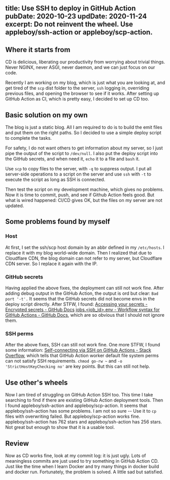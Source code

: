 title: Use SSH to deploy in GitHub Action
pubDate: 2020-10-23
updDate: 2020-11-24
excerpt: Do not reinvent the wheel. Use appleboy/ssh-action or appleboy/scp-action.
---
## Where it starts from

CD is delicious, liberating our productivity from worrying about trivial things.
Never NGINX, never ASGI, never daemon, and we can just focus on our code.

Recently I am working on my blog, which is just what you are looking at, and get tired of the `scp` dist folder to the server,
`ssh` logging in, overriding previous files, and opening the browser to see if it works.
After setting up GitHub Action as CI, which is pretty easy, I decided to set up CD too.

## Basic solution on my own

The blog is just a static blog. All I am required to do is to build the emit files and put them on the right paths.
So I decided to use a simple deploy script to complete the tasks.

For safety, I do not want others to get information about my server, so I just pipe the output of the script to `/dev/null`.
I also put the deploy script into the GitHub secrets, and when need it, `echo` it to a file and `bash` it.

Use `scp` to copy files to the server, with `-q` to suppress output.
I put all server-side operations to a script on the server and use `ssh` with `-t` to execute the script as long as SSH is connected.

Then test the script on my development machine, which gives no problems.
Now it is time to commit, push, and see if Github Action feels good.
But what is wired happened: CI/CD gives OK, but the files on my server are not updated.

## Some problems found by myself

### Host

At first, I set the ssh/scp host domain by an abbr defined in my `/etc/hosts`.
I replace it with my blog world-wide domain.
Then I realized that due to Cloudflare CDN, the blog domain can not refer to my server, but Cloudflare CDN server.
So I replace it again with the IP.

### GitHub secrets

Having applied the above fixes, the deployment can still not work fine.
After adding debug output in the GitHub Action, the output is ord but clear: `Bad port '-t'.`
It seems that the GitHub secrets did not become envs in the deploy script directly.
After STFW, I found:
[Accessing your secrets - Encrypted secrets - GitHub Docs](https://docs.github.com/en/free-pro-team@latest/actions/reference/encrypted-secrets#accessing-your-secrets)
[jobs.<job_id>.env - Workflow syntax for GitHub Actions - GitHub Docs](https://docs.github.com/en/free-pro-team@latest/actions/reference/workflow-syntax-for-github-actions#jobsjob_idstepsenv),
which are so obvious that I should not ignore them.

### SSH perms

After the above fixes, SSH can still not work fine.
One more STFW, I found some information:
[Self-connecting via SSH on GitHub Actions - Stack Overflow](https://stackoverflow.com/questions/60066477/self-connecting-via-ssh-on-github-actions),
which tells that GitHub Action worker default file system perms can not satisfy SSH requirements.
`chmod go-rw ~` and `-o 'StrictHostKeyChecking no'` are key points.
But this can still not help.

## Use other's wheels

Now I am tired of struggling on GitHub Action SSH too.
This time I take searching to find if there are existing GitHub Action deployment tools.
Then I found appleboy/ssh-action and appleboy/scp-action.
It seems that appleboy/ssh-action has some problems.
I am not so sure -- Use it to `cp` files with overwriting failed.
But appleboy/scp-action works fine.
appleboy/ssh-action has 762 stars and appleboy/ssh-action has 256 stars.
Not great but enough to show that it is a usable tool.

## Review

Now as CD works fine, look at my commit log: it is just ugly.
Lots of meaningless commits are just used to try something in GitHub Action CD.
Just like the time when I learn Docker and try many things in docker build and docker run.
Fortunately, the problem is solved.
A little sad but satisfied.
